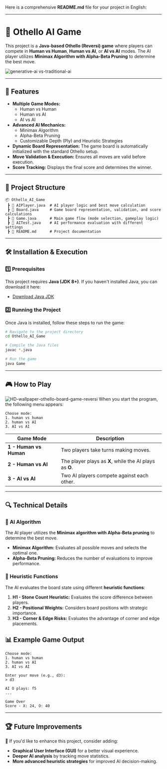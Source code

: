 Here is a comprehensive **README.md** file for your project in English:

---

# 📌 **Othello AI Game**

This project is a **Java-based Othello (Reversi) game** where players can compete in **Human vs Human**, **Human vs AI**, or **AI vs AI** modes. The AI player utilizes **Minimax Algorithm with Alpha-Beta Pruning** to determine the best move.

![generative-ai vs-traditional-ai](https://github.com/user-attachments/assets/d8a3a248-5e01-43ab-946a-9025e44e86cd)

---

## 🚀 **Features**
- **Multiple Game Modes:**  
  - Human vs Human  
  - Human vs AI  
  - AI vs AI  
- **Advanced AI Mechanics:**  
  - Minimax Algorithm  
  - Alpha-Beta Pruning  
  - Customizable Depth (Ply) and Heuristic Strategies  
- **Dynamic Board Representation:** The game board is automatically initialized with the standard Othello setup.  
- **Move Validation & Execution:** Ensures all moves are valid before execution.  
- **Score Tracking:** Displays the final score and determines the winner.  

---

## 📂 **Project Structure**
```
📦 Othello_AI_Game
 ┣ 📜 AIPlayer.java  # AI player logic and best move calculation
 ┣ 📜 Board.java     # Game board representation, validation, and score calculations
 ┣ 📜 Game.java      # Main game flow (mode selection, gameplay logic)
 ┣ 📜 AITest.java    # AI performance evaluation with different settings
 ┣ 📜 README.md      # Project documentation
```

---

## 🛠 **Installation & Execution**

### 1️⃣ **Prerequisites**
This project requires **Java (JDK 8+)**. If you haven't installed Java, you can download it here:
- [Download Java JDK](https://www.oracle.com/java/technologies/javase-downloads.html)

### 2️⃣ **Running the Project**
Once Java is installed, follow these steps to run the game:

```sh
# Navigate to the project directory
cd Othello_AI_Game

# Compile the Java files
javac *.java

# Run the game
java Game
```

---

## 🎮 **How to Play**
![HD-wallpaper-othello-board-game-reversi](https://github.com/user-attachments/assets/60bd9726-2ea9-4aee-b4a5-73d0422cb7f3)
When you start the program, the following menu appears:

```
Choose mode:
1. human vs human
2. human vs AI
3. AI vs AI
```

| Game Mode          | Description |
|--------------------|------------|
| **1 - Human vs Human** | Two players take turns making moves. |
| **2 - Human vs AI** | The player plays as **X**, while the AI plays as **O**. |
| **3 - AI vs AI** | Two AI players compete against each other. |

---

## 🔍 **Technical Details**
### 🎯 **AI Algorithm**
The AI player utilizes the **Minimax algorithm with Alpha-Beta pruning** to determine the best move.

- **Minimax Algorithm:** Evaluates all possible moves and selects the optimal one.
- **Alpha-Beta Pruning:** Reduces the number of evaluations to improve performance.

### 🧠 **Heuristic Functions**
The AI evaluates the board state using different **heuristic functions**:

1. **H1 - Stone Count Heuristic:** Evaluates the score difference between players.
2. **H2 - Positional Weights:** Considers board positions with strategic importance.
3. **H3 - Corner & Edge Risks:** Evaluates the advantage of corner and edge placements.


## 📊 **Example Game Output**
```
Choose mode:
1. human vs human
2. human vs AI
3. AI vs AI

Enter your move (e.g., d3):
> d3

AI O plays: f5
...

Game Over
Score - X: 24, O: 40
```

---

## 🏆 **Future Improvements**
📌 If you'd like to enhance this project, consider adding:
- **Graphical User Interface (GUI)** for a better visual experience.
- **Deeper AI analysis** by tracking move statistics.
- **More advanced heuristic strategies** for improved AI decision-making.

